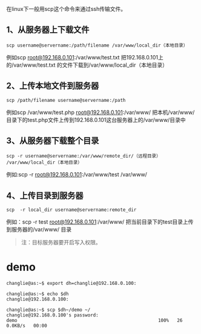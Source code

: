 在linux下一般用scp这个命令来通过ssh传输文件。


## 1、从服务器上下载文件
```
scp username@servername:/path/filename /var/www/local_dir（本地目录）
```
 例如scp root@192.168.0.101:/var/www/test.txt  把192.168.0.101上的/var/www/test.txt 的文件下载到/var/www/local_dir（本地目录）


## 2、上传本地文件到服务器
```
scp /path/filename username@servername:/path   
```
例如scp /var/www/test.php  root@192.168.0.101:/var/www/  把本机/var/www/目录下的test.php文件上传到192.168.0.101这台服务器上的/var/www/目录中

 

## 3、从服务器下载整个目录
```
scp -r username@servername:/var/www/remote_dir/（远程目录） /var/www/local_dir（本地目录）
```
例如:scp -r root@192.168.0.101:/var/www/test  /var/www/  

## 4、上传目录到服务器
```
scp  -r local_dir username@servername:remote_dir
```
例如：scp -r test  root@192.168.0.101:/var/www/   把当前目录下的test目录上传到服务器的/var/www/ 目录

 

> 注：目标服务器要开启写入权限。


# demo
```
changlie@as:~$ export dh=changlie@192.168.0.100:

changlie@as:~$ echo $dh
changlie@192.168.0.100:

changlie@as:~$ scp $dh~/demo ~/
changlie@192.168.0.100's password: 
demo                                                    100%   26     0.0KB/s   00:00 
```
